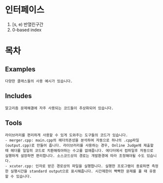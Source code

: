 # 인터페이스
  1. [s, e) 반열린구간
  2. 0-based index
  
# 목차
  ## Examples
    다양한 클래스들의 사용 예시가 있습니다.
  ## Includes
    알고리즘 문제해결에 자주 사용되는 코드들이 추상화되어 있습니다.
   ## Tools
    라이브러리를 편리하게 사용할 수 있게 도와주는 도구들의 코드가 있습니다.
    - merger.cpp: main.cpp의 헤더의존성을 분석하여 자동으로 하나의 .cpp파일(output.cpp)로 만들어 줍니다. 라이브러리를 사용하는 경우, Online Judge에 제출할 때 헤더를 일일히 코드로 치환해줘야하는 수고를 없애줍니다. 에디터에서 컴파일후 자동으로 실행하게 설정하면 편리합니다. 소스코드상의 경로는 개발환경에 따라 조정해야될 수도 있습니다.
    - xcuter.cpp: 인자로 받은 경로상의 파일을 실행합니다. 실행한 프로그램이 종료하면 측정한 실행시간을 standard output으로 표시해줍니다. 시간제한이 빡빡한 문제를 풀 때 유용할 수 있습니다.
